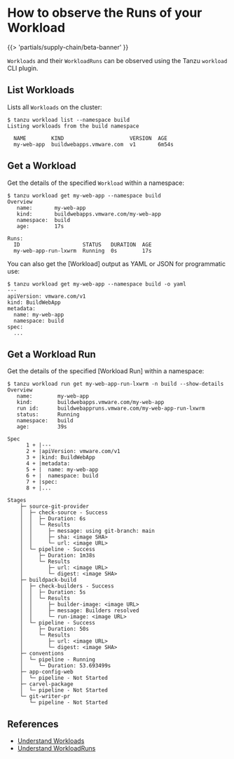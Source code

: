 # How to observe the Runs of your Workload

{{> 'partials/supply-chain/beta-banner' }} 

`Workloads` and their `WorkloadRuns` can be observed using the Tanzu `workload` CLI plugin.

## List Workloads

Lists all `Workloads` on the cluster:

```console
$ tanzu workload list --namespace build
Listing workloads from the build namespace

  NAME        KIND                     VERSION  AGE
  my-web-app  buildwebapps.vmware.com  v1       6m54s
```

## Get a Workload

Get the details of the specified `Workload` within a namespace:

```console
$ tanzu workload get my-web-app --namespace build
Overview
   name:       my-web-app
   kind:       buildwebapps.vmware.com/my-web-app
   namespace:  build
   age:        17s

Runs:
  ID                    STATUS   DURATION  AGE
  my-web-app-run-lxwrm  Running  0s        17s
```

You can also get the [Workload] output as YAML or JSON for programmatic use:

```console
$ tanzu workload get my-web-app --namespace build -o yaml
---
apiVersion: vmware.com/v1
kind: BuildWebApp
metadata:
  name: my-web-app
  namespace: build
spec:
  ...
```

## Get a Workload Run

Get the details of the specified [Workload Run] within a namespace:

```console
$ tanzu workload run get my-web-app-run-lxwrm -n build --show-details
Overview
   name:        my-web-app
   kind:        buildwebapps.vmware.com/my-web-app
   run id:      buildwebappruns.vmware.com/my-web-app-run-lxwrm
   status:      Running
   namespace:   build
   age:         39s

Spec
      1 + |---
      2 + |apiVersion: vmware.com/v1
      3 + |kind: BuildWebApp
      4 + |metadata:
      5 + |  name: my-web-app
      6 + |  namespace: build
      7 + |spec:
      8 + |...

Stages
    ├─ source-git-provider
    │  ├─ check-source - Success
    │  │  ├─ Duration: 6s
    │  │  └─ Results
    │  │     ├─ message: using git-branch: main
    │  │     ├─ sha: <image SHA>
    │  │     └─ url: <image URL>
    │  └─ pipeline - Success
    │     ├─ Duration: 1m38s
    │     └─ Results
    │        ├─ url: <image URL>
    │        └─ digest: <image SHA>
    ├─ buildpack-build
    │  ├─ check-builders - Success
    │  │  ├─ Duration: 5s
    │  │  └─ Results
    │  │     ├─ builder-image: <image URL>
    │  │     ├─ message: Builders resolved
    │  │     └─ run-image: <image URL>
    │  └─ pipeline - Success
    │     ├─ Duration: 50s
    │     └─ Results
    │        ├─ url: <image URL>
    │        └─ digest: <image SHA>
    ├─ conventions
    │  └─ pipeline - Running
    │     └─ Duration: 53.693499s
    ├─ app-config-web
    │  └─ pipeline - Not Started
    ├─ carvel-package
    │  └─ pipeline - Not Started
    └─ git-writer-pr
       └─ pipeline - Not Started
```

## References

* [Understand Workloads](../explanation/workloads.hbs.md)
* [Understand WorkloadRuns](../explanation/workloads.hbs.md)
